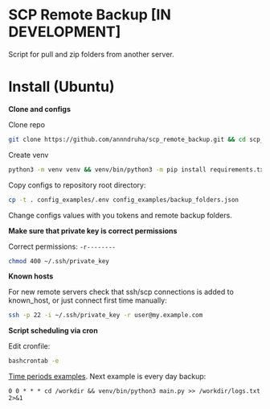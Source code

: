 # SCP Remote Backup [IN DEVELOPMENT]
Script for pull and zip folders from another server.

# Install (Ubuntu)

**Clone and configs**

Clone repo
```bash
git clone https://github.com/annndruha/scp_remote_backup.git && cd scp_remote_backup
```

Create venv
```bash
python3 -m venv venv && venv/bin/python3 -m pip install requirements.txt
```

Copy configs to repository root directory:

```bash
cp -t . config_examples/.env config_examples/backup_folders.json
```

Change configs values with you tokens and remote backup folders.

**Make sure that private key is correct permissions**

Correct permissions: `-r--------`

```bash
chmod 400 ~/.ssh/private_key
```

**Known hosts**

For new remote servers check that ssh/scp connections is added to known_host, or just connect first time manually:

```bash
ssh -p 22 -i ~/.ssh/private_key -r user@my.example.com
```

**Script scheduling via cron**

Edit cronfile:
```bash
bashcrontab -e
```

[Time periods examples](https://crontab.guru/examples.html). Next example is every day backup:

```text
0 0 * * * cd /workdir && venv/bin/python3 main.py >> /workdir/logs.txt 2>&1
```